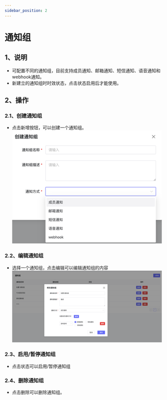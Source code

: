 ```yaml
---
sidebar_position: 2
---
```


# 通知组

## 1、说明
- 可配置不同的通知组，目前支持成员通知、邮箱通知、短信通知、语音通知和webhook通知。
- 新建立的通知组时时效状态，点击状态启用后才能使用。

## 2、操作

### 2.1、创建通知组
- 点击新增按钮，可以创建一个通知组。
![descript](./images/image84.png)

### 2.2、编辑通知组
- 选择一个通知组，点击编辑可以编辑通知组的内容
![descript](./images/image85.png)

### 2.3、启用/暂停通知组
- 点击状态可以启用/暂停通知组

### 2.4、删除通知组
- 点击删除可以删除通知组。